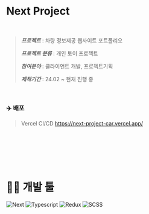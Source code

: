 # **Next Project**
<br />

> ***프로젝트*** : 차량 정보제공 웹사이트 포트폴리오
>
> ***프로젝트 분류*** : 개인 토이 프로젝트
>
> ***참여분야*** : 클라이언트 개발, 프로젝트기획
>
> ***제작기간*** : 24.02 ~ 현재 진행 중

<br />

### ✈️ **배포**

> Vercel CI/CD
> <https://next-project-car.vercel.app/>

<br />
<br />
<br />
<br />
<br />

# 👨‍🔧 **개발 툴**

![Next](https://img.shields.io/badge/next.js-000000?style=react&logo=nextdotjs&logoColor=white)
![Typescript](https://img.shields.io/badge/TypeScript-3178C6?style=typescript&logo=typescript&logoColor=white)
![Redux](https://img.shields.io/badge/Redux/Toolkit-764ABC?style=redux&logo=redux&logoColor=white)
![SCSS](https://img.shields.io/badge/SCSS-CC6699?style=mui&logo=sass&logoColor=white)